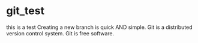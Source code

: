 # git_test
this is a test
Creating a new branch is quick AND simple.
Git is a distributed version control system.
Git is free software.
